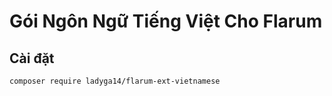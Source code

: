# Gói Ngôn Ngữ Tiếng Việt Cho Flarum

## Cài đặt

```
composer require ladyga14/flarum-ext-vietnamese
```